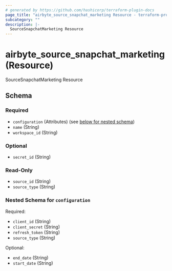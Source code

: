 ```yaml
---
# generated by https://github.com/hashicorp/terraform-plugin-docs
page_title: "airbyte_source_snapchat_marketing Resource - terraform-provider-airbyte-new"
subcategory: ""
description: |-
  SourceSnapchatMarketing Resource
---
```


# airbyte_source_snapchat_marketing (Resource)

SourceSnapchatMarketing Resource



<!-- schema generated by tfplugindocs -->
## Schema

### Required

- `configuration` (Attributes) (see [below for nested schema](#nestedatt--configuration))
- `name` (String)
- `workspace_id` (String)

### Optional

- `secret_id` (String)

### Read-Only

- `source_id` (String)
- `source_type` (String)

<a id="nestedatt--configuration"></a>
### Nested Schema for `configuration`

Required:

- `client_id` (String)
- `client_secret` (String)
- `refresh_token` (String)
- `source_type` (String)

Optional:

- `end_date` (String)
- `start_date` (String)


